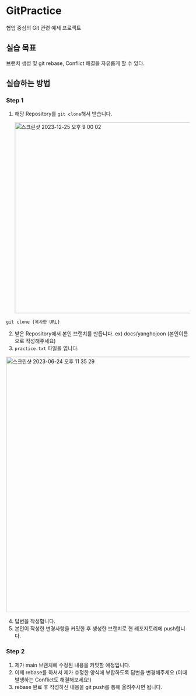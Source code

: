 # GitPractice
협업 중심의 Git 관련 예제 프로젝트

## 실습 목표
브랜치 생성 및 git rebase, Conflict 해결을 자유롭게 할 수 있다.

## 실습하는 방법 
### Step 1
1. 해당 Repository를 `git clone`해서 받습니다.

   <img width="522" alt="스크린샷 2023-12-25 오후 9 00 02" src="https://github.com/APP-iOS4/Git_Practice/assets/90880660/45a4c4ab-08f3-4520-beee-865845d791f4">

  `git clone {복사한 URL}`

2. 받은 Repository에서 본인 브랜치를 만듭니다. ex) docs/yanghojoon (본인이름으로 작성해주세요)
3. `practice.txt` 파일을 엽니다.
<img width="698" alt="스크린샷 2023-06-24 오후 11 35 29" src="https://github.com/yanghojoon/GitPractice/assets/90880660/f70b0f7e-90c8-422a-9cc9-38c831890641">

4. 답변을 작성합니다.
5. 본인이 작성한 변경사항을 커밋한 후 생성한 브랜치로 현 레포지토리에 push합니다.

### Step 2
1. 제가 main 브랜치에 수정된 내용을 커밋할 예정입니다.
2. 이제 rebase를 하셔서 제가 수정한 양식에 부합하도록 답변을 변경해주세요 (이때 발생하는 Conflict도 해결해보세요!)
3. rebase 완료 후 작성하신 내용을 git push를 통해 올려주시면 됩니다. 
